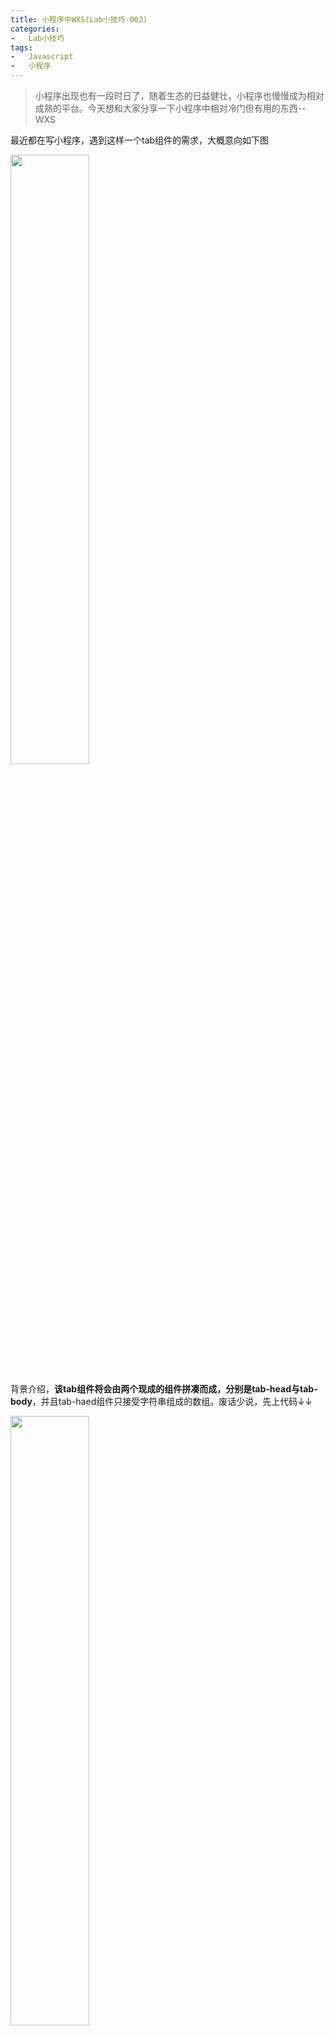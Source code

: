 ```yaml
---
title: 小程序中WXS(Lab小技巧-003)
categories:
-   Lab小技巧
tags:
-   Javascript
-   小程序
---
```


>   小程序出现也有一段时日了，随着生态的日益健壮，小程序也慢慢成为相对成熟的平台。今天想和大家分享一下小程序中相对冷门但有用的东西--WXS

最近都在写小程序，遇到这样一个tab组件的需求，大概意向如下图

<img src="https://blog-1252307419.cos.ap-beijing.myqcloud.com/cool/cool--003-2.png?q-sign-algorithm=sha1&q-ak=AKIDdFh1DFpsRyLXYinXO6d0DGuNfnlYfwa4&q-sign-time=1543160044;1543160944&q-key-time=1543160044;1543160944&q-header-list=&q-url-param-list=&q-signature=b9686ab14976dbb231648f1f48f6c3ff832b2c0a" width="50%" />

背景介绍，**该tab组件将会由两个现成的组件拼凑而成，分别是tab-head与tab-body**，并且tab-haed组件只接受字符串组成的数组。废话少说，先上代码↓↓

<img src="https://blog-1252307419.cos.ap-beijing.myqcloud.com/cool/cool--002-4.png?q-sign-algorithm=sha1&q-ak=AKIDdFh1DFpsRyLXYinXO6d0DGuNfnlYfwa4&q-sign-time=1543159939;1543160839&q-key-time=1543159939;1543160839&q-header-list=&q-url-param-list=&q-signature=9c34f202e1b89a92f85f66c0e71edc7ea86e8bcb" width="50%" />

如图所示，我们将会得到一个list数组用于描述整个tab组件，按照我们一贯的处理方式，大概会在获取到list数据之后进行title的分离(分离的原因请参考背景介绍)，以供视图层的tab-head使用。但是，不知道大家有没想过，js里面其实应该是处理数据逻辑的，这种有关视图层面的处理在可行的情况下应该交由视图层自行处理。

这里所说的“可行方案”就是我们小程序中的WXS了，既然主角出场了，我们就顺便介绍一下~

引用微信小程序官方文档的介绍--

<img src="https://blog-1252307419.cos.ap-beijing.myqcloud.com/cool/cool--003-2.png?q-sign-algorithm=sha1&q-ak=AKIDdFh1DFpsRyLXYinXO6d0DGuNfnlYfwa4&q-sign-time=1543160044;1543160944&q-key-time=1543160044;1543160944&q-header-list=&q-url-param-list=&q-signature=b9686ab14976dbb231648f1f48f6c3ff832b2c0a" width="50%" />

简单理解一下，这是一个类似JavaScript但又不是JavaScript的语言，它的运行速度将会比JavaScript更快，他可以与WXML配合使用。

那么，在我的这个需求里，WXS应该有什么样的作用呢？

<img src="https://blog-1252307419.cos.ap-beijing.myqcloud.com/cool/cool--003-4.png?q-sign-algorithm=sha1&q-ak=AKIDdFh1DFpsRyLXYinXO6d0DGuNfnlYfwa4&q-sign-time=1543160059;1543160959&q-key-time=1543160059;1543160959&q-header-list=&q-url-param-list=&q-signature=3ab95c09fa98029fe9380418aa87c9438ac6c159" width="50%" />

正如前面分析list结构的时候所说，WXS可以在视图层提供一些数据的处理能力，如上图，在WXS中构造了一个循环获取列表中每项标题的方法，并将这些标题放入数组然后return出来供视图使用。这样我们就可以不用再在js中额外处理关于标题这一块的数据整合。关于WXS具体使用方式，可以参照微信小程序官方文档中关于WXS的文档。

**注意**：在使用WXS的时候踩过一个坑，当然这也怪自己，WXS中只能支持到ES5的写法，ES6的写法在模拟器以及一些较新的手机上都可正常运行，但是到了低版本的旧手机就会让整个小程序直接崩掉。所以大家在用WXS的时候要谨记，一定不能贪图方便使用ES6的语法。

<img src="https://blog-1252307419.cos.ap-beijing.myqcloud.com/end.png?q-sign-algorithm=sha1&q-ak=AKIDdFh1DFpsRyLXYinXO6d0DGuNfnlYfwa4&q-sign-time=1543159886;1543160786&q-key-time=1543159886;1543160786&q-header-list=&q-url-param-list=&q-signature=50e602fedfd1f96f14a753cd09aad472ea5b915d" width=50% />
